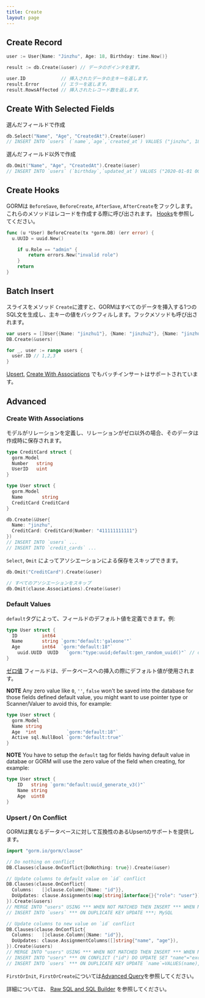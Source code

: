 ```yaml
---
title: Create
layout: page
---
```


## Create Record

```go
user := User{Name: "Jinzhu", Age: 18, Birthday: time.Now()}

result := db.Create(&user) // データのポインタを渡す。

user.ID             // 挿入されたデータの主キーを返します。
result.Error        // エラーを返します。
result.RowsAffected // 挿入されたレコード数を返します。
```

## Create With Selected Fields

選んだフィールドで作成

```go
db.Select("Name", "Age", "CreatedAt").Create(&user)
// INSERT INTO `users` (`name`,`age`,`created_at`) VALUES ("jinzhu", 18, "2020-07-04 11:05:21.775")
```

選んだフィールド以外で作成

```go
db.Omit("Name", "Age", "CreatedAt").Create(&user)
// INSERT INTO `users` (`birthday`,`updated_at`) VALUES ("2020-01-01 00:00:00.000", "2020-07-04 11:05:21.775")
```

## Create Hooks

GORMは `BeforeSave`, `BeforeCreate`, `AfterSave`, `AfterCreate`をフックします。これらのメソッドはレコードを作成する際に呼び出されます。 [Hooks](hooks.html)を参照してください。

```go
func (u *User) BeforeCreate(tx *gorm.DB) (err error) {
  u.UUID = uuid.New()

    if u.Role == "admin" {
        return errors.New("invalid role")
    }
    return
}
```

## <span id="batch_insert">Batch Insert</span>

スライスをメソッド `Create`に渡すと、GORMはすべてのデータを挿入する1つのSQL文を生成し、主キーの値をバックフィルします。フックメソッドも呼び出されます。

```go
var users = []User{{Name: "jinzhu1"}, {Name: "jinzhu2"}, {Name: "jinzhu3"}}
DB.Create(&users)

for _, user := range users {
  user.ID // 1,2,3
}
```

[Upsert](#upsert), [Create With Associations](#create_with_associations) でもバッチインサートはサポートされています。

## Advanced

### <span id="create_with_associations">Create With Associations</span>

モデルがリレーションを定義し、リレーションがゼロ以外の場合、そのデータは作成時に保存されます。

```go
type CreditCard struct {
  gorm.Model
  Number   string
  UserID   uint
}

type User struct {
  gorm.Model
  Name       string
  CreditCard CreditCard
}

db.Create(&User{
  Name: "jinzhu",
  CreditCard: CreditCard{Number: "411111111111"}
})
// INSERT INTO `users` ...
// INSERT INTO `credit_cards` ...
```

`Select`, `Omit` によってアソシエーションによる保存をスキップできます。

```go
db.Omit("CreditCard").Create(&user)

// すべてのアソシエーションをスキップ
db.Omit(clause.Associations).Create(&user)
```

### Default Values

`default`タグによって、フィールドのデフォルト値を定義できます。例:

```go
type User struct {
  ID         int64
  Name       string `gorm:"default:'galeone'"`
  Age        int64  `gorm:"default:18"`
    uuid.UUID  UUID   `gorm:"type:uuid;default:gen_random_uuid()"` // db func
}
```

[ゼロ値](https://tour.golang.org/basics/12) フィールドは、データベースへの挿入の際にデフォルト値が使用されます。

**NOTE** Any zero value like `0`, `''`, `false` won't be saved into the database for those fields defined default value, you might want to use pointer type or Scanner/Valuer to avoid this, for example:

```go
type User struct {
  gorm.Model
  Name string
  Age  *int           `gorm:"default:18"`
  Active sql.NullBool `gorm:"default:true"`
}
```

**NOTE** You have to setup the `default` tag for fields having default value in databae or GORM will use the zero value of the field when creating, for example:

```go
type User struct {
    ID   string `gorm:"default:uuid_generate_v3()"`
    Name string
    Age  uint8
}
```

### <span id="upsert">Upsert / On Conflict</span>

GORMは異なるデータベースに対して互換性のあるUpsertのサポートを提供します。

```go
import "gorm.io/gorm/clause"

// Do nothing on conflict
DB.Clauses(clause.OnConflict{DoNothing: true}).Create(&user)

// Update columns to default value on `id` conflict
DB.Clauses(clause.OnConflict{
  Columns:   []clause.Column{{Name: "id"}},
  DoUpdates: clause.Assignments(map[string]interface{}{"role": "user"}),
}).Create(&users)
// MERGE INTO "users" USING *** WHEN NOT MATCHED THEN INSERT *** WHEN MATCHED THEN UPDATE SET ***; SQL Server
// INSERT INTO `users` *** ON DUPLICATE KEY UPDATE ***; MySQL

// Update columns to new value on `id` conflict
DB.Clauses(clause.OnConflict{
  Columns:   []clause.Column{{Name: "id"}},
  DoUpdates: clause.AssignmentColumns([]string{"name", "age"}),
}).Create(&users)
// MERGE INTO "users" USING *** WHEN NOT MATCHED THEN INSERT *** WHEN MATCHED THEN UPDATE SET "name"="excluded"."name"; SQL Server
// INSERT INTO "users" *** ON CONFLICT ("id") DO UPDATE SET "name"="excluded"."name", "age"="excluded"."age"; PostgreSQL
// INSERT INTO `users` *** ON DUPLICATE KEY UPDATE `name`=VALUES(name),`age=VALUES(age); MySQL
```

`FirstOrInit`, `FirstOrCreate`については[Advanced Query](advanced_query.html)を参照してください。

詳細については、 [Raw SQL and SQL Builder](sql_builder.html) を参照してください。
